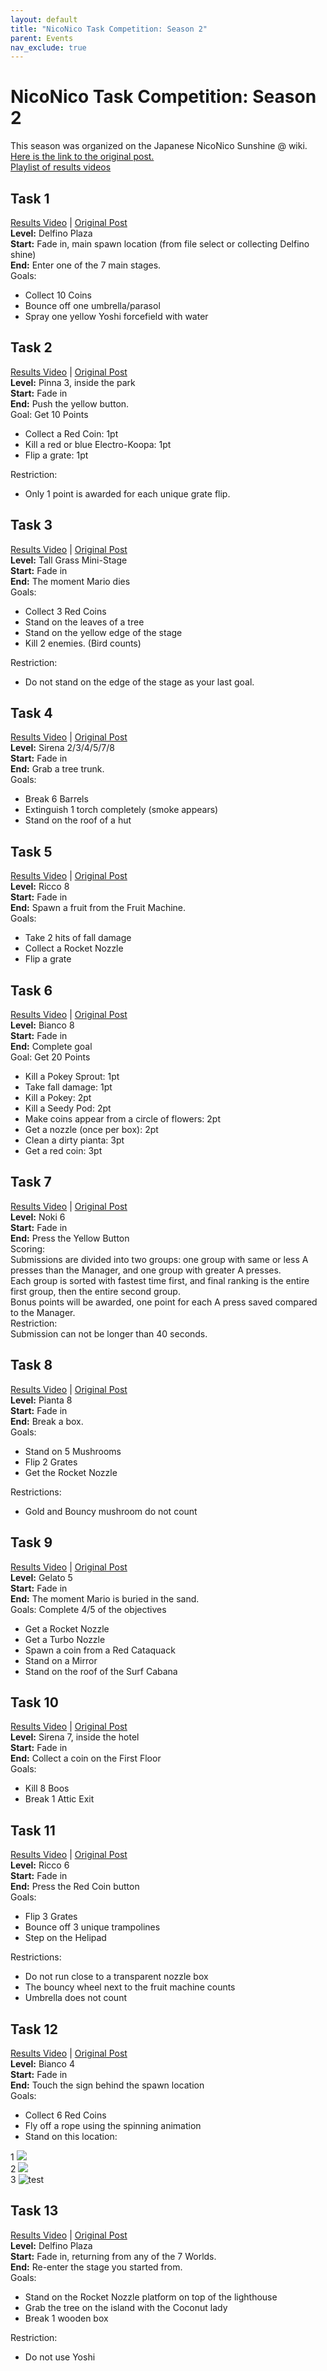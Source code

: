 ```yaml
---
layout: default
title: "NicoNico Task Competition: Season 2"
parent: Events
nav_exclude: true
---
```

# **NicoNico Task Competition: Season 2**
This season was organized on the Japanese NicoNico Sunshine @ wiki.  
[Here is the link to the original post.](https://www49.atwiki.jp/mario-sunshine/pages/39.html)  
[Playlist of results videos](https://www.youtube.com/playlist?list=PLDQn8zHkFza_h_YBvTiHGYfP2ZYX7cqae)  

## **Task 1** 
[Results Video](https://www.youtube.com/watch?v=9DVI5sqQ6Jc) | [Original Post](https://www49.atwiki.jp/mario-sunshine/pages/40.html)  
**Level:** Delfino Plaza  
**Start:** Fade in, main spawn location (from file select or collecting Delfino shine)  
**End:** Enter one of the 7 main stages.  
Goals:  
* Collect 10 Coins  
* Bounce off one umbrella/parasol  
* Spray one yellow Yoshi forcefield with water  

## **Task 2**  
[Results Video](https://www.youtube.com/watch?v=r6ke4-yWVl8) | [Original Post](https://www49.atwiki.jp/mario-sunshine/pages/41.html)  
**Level:** Pinna 3, inside the park  
**Start:** Fade in  
**End:** Push the yellow button.  
Goal: Get 10 Points  
* Collect a Red Coin: 1pt  
* Kill a red or blue Electro-Koopa: 1pt  
* Flip a grate: 1pt

Restriction:  
* Only 1 point is awarded for each unique grate flip.  

## **Task 3**  
[Results Video](https://www.youtube.com/watch?v=9p4SyxxtBJg) | [Original Post](https://www49.atwiki.jp/mario-sunshine/pages/42.html)  
**Level:** Tall Grass Mini-Stage  
**Start:** Fade in  
**End:** The moment Mario dies  
Goals:   
* Collect 3 Red Coins  
* Stand on the leaves of a tree  
* Stand on the yellow edge of the stage  
* Kill 2 enemies. (Bird counts)

Restriction:  
* Do not stand on the edge of the stage as your last goal.  

## **Task 4**  
[Results Video](https://www.youtube.com/watch?v=4nJrJJ0imJE) | [Original Post](https://www49.atwiki.jp/mario-sunshine/pages/43.html)  
**Level:** Sirena 2/3/4/5/7/8  
**Start:** Fade in  
**End:** Grab a tree trunk.  
Goals: 
* Break 6 Barrels
* Extinguish 1 torch completely (smoke appears)
* Stand on the roof of a hut

## **Task 5**  
[Results Video](https://www.youtube.com/watch?v=zKk1vXBjYLQ) | [Original Post](https://www49.atwiki.jp/mario-sunshine/pages/44.html)  
**Level:** Ricco 8  
**Start:** Fade in  
**End:** Spawn a fruit from the Fruit Machine.  
Goals: 
* Take 2 hits of fall damage
* Collect a Rocket Nozzle
* Flip a grate

## **Task 6**  
[Results Video](https://www.youtube.com/watch?v=eE5xPVCpO38) | [Original Post](https://www49.atwiki.jp/mario-sunshine/pages/45.html)  
**Level:** Bianco 8  
**Start:** Fade in  
**End:** Complete goal  
Goal: Get 20 Points
* Kill a Pokey Sprout: 1pt
* Take fall damage: 1pt
* Kill a Pokey: 2pt
* Kill a Seedy Pod: 2pt
* Make coins appear from a circle of flowers: 2pt
* Get a nozzle (once per box): 2pt
* Clean a dirty pianta: 3pt
* Get a red coin: 3pt

## **Task 7**  
[Results Video](https://www.youtube.com/watch?v=QXiCr4xSsDo) | [Original Post](https://www49.atwiki.jp/mario-sunshine/pages/46.html)  
**Level:** Noki 6  
**Start:** Fade in  
**End:** Press the Yellow Button  
Scoring:   
Submissions are divided into two groups: one group with same or less A presses than the Manager, and one group with greater A presses.   
Each group is sorted with fastest time first, and final ranking is the entire first group, then the entire second group.  
Bonus points will be awarded, one point for each A press saved compared to the Manager.  
Restriction:  
Submission can not be longer than 40 seconds.  

## **Task 8** 
[Results Video](https://www.youtube.com/watch?v=VT-rvtmdM2g) | [Original Post](https://www49.atwiki.jp/mario-sunshine/pages/47.html)  
**Level:** Pianta 8  
**Start:** Fade in  
**End:** Break a box.  
Goals: 
* Stand on 5 Mushrooms
* Flip 2 Grates
* Get the Rocket Nozzle

Restrictions:
* Gold and Bouncy mushroom do not count

## **Task 9**
[Results Video](https://www.youtube.com/watch?v=06aoKEYT204) | [Original Post](https://www49.atwiki.jp/mario-sunshine/pages/48.html)  
**Level:** Gelato 5  
**Start:** Fade in  
**End:** The moment Mario is buried in the sand.  
Goals: Complete 4/5 of the objectives
* Get a Rocket Nozzle
* Get a Turbo Nozzle
* Spawn a coin from a Red Cataquack
* Stand on a Mirror
* Stand on the roof of the Surf Cabana

## **Task 10** 
[Results Video](https://www.youtube.com/watch?v=N19fBMeiPow) | [Original Post](https://www49.atwiki.jp/mario-sunshine/pages/49.html)  
**Level:** Sirena 7, inside the hotel  
**Start:** Fade in  
**End:** Collect a coin on the First Floor  
Goals: 
* Kill 8 Boos
* Break 1 Attic Exit

## **Task 11** 
[Results Video](https://www.youtube.com/watch?v=rvYad6cPuQg) | [Original Post](https://www49.atwiki.jp/mario-sunshine/pages/50.html)  
**Level:** Ricco 6  
**Start:** Fade in  
**End:** Press the Red Coin button  
Goals: 
* Flip 3 Grates
* Bounce off 3 unique trampolines
* Step on the Helipad

Restrictions:
* Do not run close to a transparent nozzle box
* The bouncy wheel next to the fruit machine counts
* Umbrella does not count

## **Task 12** 
[Results Video](https://www.youtube.com/watch?v=N8lapSMMgxI) | [Original Post](https://www49.atwiki.jp/mario-sunshine/pages/51.html)  
**Level:** Bianco 4  
**Start:** Fade in  
**End:** Touch the sign behind the spawn location  
Goals: 
* Collect 6 Red Coins
* Fly off a rope using the spinning animation
* Stand on this location:


1 <img src="/blob/main/docs/assets/task/s02t12.png"/>  
2 <img src="docs/assets/task/s02t12.png"/>  
3 ![test](/blob/main/docs/assets/task/s02t12.png)  

## **Task 13** 
[Results Video](https://www.youtube.com/watch?v=7tMDD4RFvXI) | [Original Post](https://www49.atwiki.jp/mario-sunshine/pages/52.html)  
**Level:** Delfino Plaza  
**Start:** Fade in, returning from any of the 7 Worlds.  
**End:** Re-enter the stage you started from.  
Goals: 
* Stand on the Rocket Nozzle platform on top of the lighthouse
* Grab the tree on the island with the Coconut lady
* Break 1 wooden box

Restriction:
* Do not use Yoshi
